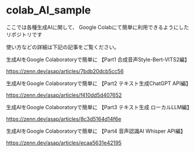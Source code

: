 # colab_AI_sample

ここでは各種生成AIに関して、
Google Colabにて簡単に利用できるようにしたリポジトリです　

使い方などの詳細は下記の記事をご覧ください。



生成AIをGoogle Colaboratoryで簡単に 【Part1 合成音声Style-Bert-VITS2編】

https://zenn.dev/asap/articles/7bdb20dcb5cc56

生成AIをGoogle Colaboratoryで簡単に  【Part2 テキスト生成ChatGPT API編】

https://zenn.dev/asap/articles/f410dd5d407652

生成AIをGoogle Colaboratoryで簡単に  【Part3 テキスト生成 ローカルLLM編】

https://zenn.dev/asap/articles/8c3d5164d14f6e

生成AIをGoogle Colaboratoryで簡単に  【Part4 音声認識AI Whisper API編】

https://zenn.dev/asap/articles/ecaa5631e42195


